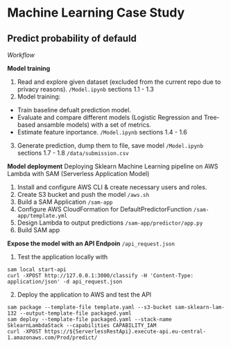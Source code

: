 # Machine Learning Case Study
## Predict probability of defauld

_Workflow_

**Model training**
1. Read and explore given dataset (excluded from the current repo due to privacy reasons).
`/Model.ipynb` sections 1.1 - 1.3
2. Model training:
* Train baseline defualt prediction model.
* Evaluate and сompare different models (Logistic Regression and Tree-based ansamble models) with a set of metrics.
* Estimate feature inportance.
`/Model.ipynb` sections 1.4 - 1.6
3. Generate prediction, dump them to file, save model
`/Model.ipynb` sections 1.7 - 1.8
`/data/submission.csv`


**Model deployment**
Deploying Sklearn Machine Learning pipeline on AWS Lambda with SAM (Serverless Application Model)
1. Install and configure AWS CLI & create necessary users and roles.
2. Create S3 bucket and push the model
`/aws.sh`
3. Build a SAM Application
`/sam-app`
4. Configure AWS CloudFormation for DefaultPredictorFunction
`/sam-app/template.yml`
5. Design Lambda to output predictions
`/sam-app/predictor/app.py`
6. Build SAM app


**Expose the model with an API Endpoin**
`/api_request.json`
1. Test the application locally with
```
sam local start-api
curl -XPOST http://127.0.0.1:3000/classify -H 'Content-Type: application/json' -d api_request.json
```
2. Deploy the application to AWS and test the API
```
sam package --template-file template.yaml --s3-bucket sam-sklearn-lam-132 --output-template-file packaged.yaml
sam deploy --template-file packaged.yaml --stack-name SklearnLambdaStack --capabilities CAPABILITY_IAM
curl -XPOST https://${ServerlessRestApi}.execute-api.eu-central-1.amazonaws.com/Prod/predict/
```

